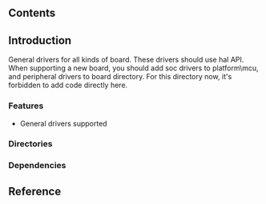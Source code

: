 ## Contents

## Introduction
General drivers for all kinds of board. These drivers should use hal API.
When supporting a new board, you should add soc drivers to platform\mcu, and peripheral drivers to board directory.
For this directory now, it's forbidden to add code directly here.

### Features
- General drivers supported

### Directories

### Dependencies

## Reference
